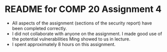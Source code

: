 # README for COMP 20 Assignment 4

- All aspects of the assignment (sections of the security report) have been completed correctly.
- I did not collaborate with anyone on the assignment. I made good use of the potential vulnerabilities Ming showed to us in lecture.
- I spent approximately 8 hours on this assignment.